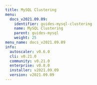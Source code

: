 ```yaml
---
title: MySQL Clustering
menu:
  docs_v2021.09.09:
    identifier: guides-mysql-clustering
    name: MySQL Clustering
    parent: guides-mysql
    weight: 25
menu_name: docs_v2021.09.09
info:
  autoscaler: v0.6.0
  cli: v0.21.0
  community: v0.21.0
  enterprise: v0.8.0
  installer: v2021.09.09
  version: v2021.09.09
---
```


